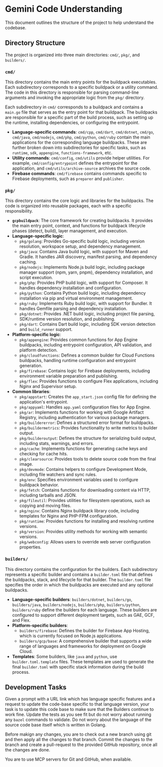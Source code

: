 # Gemini Code Understanding

This document outlines the structure of the project to help understand the codebase.

## Directory Structure

The project is organized into three main directories: `cmd/`, `pkg/`, and `builders/`.

### `cmd/`

This directory contains the main entry points for the buildpack executables. Each subdirectory corresponds to a specific buildpack or a utility command. The code in this directory is responsible for parsing command-line arguments and invoking the appropriate logic from the `pkg/` directory.

Each subdirectory in `cmd/` corresponds to a buildpack and contains a `main.go` file that serves as the entry point for that buildpack. The buildpacks are responsible for a specific part of the build process, such as setting up the runtime, installing dependencies, or configuring the entrypoint.

- **Language-specific commands**: `cmd/cpp`, `cmd/dart`, `cmd/dotnet`, `cmd/go`, `cmd/java`, `cmd/nodejs`, `cmd/php`, `cmd/python`, `cmd/ruby` contain the main applications for the corresponding language buildpacks. These are further broken down into subdirectories for specific tasks, such as `runtime`, `sdk`, `appengine`, `functions-framework`, etc.
- **Utility commands**: `cmd/config`, `cmd/utils` provide helper utilities. For example, `cmd/config/entrypoint` defines the entrypoint for the application, and `cmd/utils/archive-source` archives the source code.
- **Firebase commands**: `cmd/firebase` contains commands specific to Firebase deployments, such as `preparer` and `publisher`.

### `pkg/`

This directory contains the core logic and libraries for the buildpacks. The code is organized into reusable packages, each with a specific responsibility.

- **`gcpbuildpack`**: The core framework for creating buildpacks. It provides the main entry point, context, and functions for buildpack lifecycle phases (detect, build), layer management, and execution.
- **Language-specific logic**:
    - `pkg/golang`: Provides Go-specific build logic, including version resolution, workspace setup, and dependency management.
    - `pkg/java`: Contains Java build logic, with support for Maven and Gradle. It handles JAR discovery, manifest parsing, and dependency caching.
    - `pkg/nodejs`: Implements Node.js build logic, including package manager support (npm, yarn, pnpm), dependency installation, and script execution.
    - `pkg/php`: Provides PHP build logic, with support for Composer. It handles dependency installation and configuration.
    - `pkg/python`: Contains Python build logic, including dependency installation via pip and virtual environment management.
    - `pkg/ruby`: Implements Ruby build logic, with support for Bundler. It handles Gemfile parsing and dependency installation.
    - `pkg/dotnet`: Provides .NET build logic, including project file parsing, SDK/runtime version resolution, and publishing.
    - `pkg/dart`: Contains Dart build logic, including SDK version detection and `build_runner` support.
- **Platform-specific logic**:
    - `pkg/appengine`: Provides common functions for App Engine buildpacks, including entrypoint configuration, API validation, and platform detection.
    - `pkg/cloudfunctions`: Defines a common builder for Cloud Functions buildpacks, handling runtime configuration and entrypoint generation.
    - `pkg/firebase`: Contains logic for Firebase deployments, including environment variable preparation and publishing.
    - `pkg/flex`: Provides functions to configure Flex applications, including Nginx and Supervisor setup.
- **Common libraries**:
    - `pkg/appstart`: Creates the `app_start.json` config file for defining the application's entrypoint.
    - `pkg/appyaml`: Handles `app.yaml` configuration files for App Engine.
    - `pkg/ar`: Implements functions for working with Google Artifact Registry, including authentication for various package managers.
    - `pkg/buildererror`: Defines a structured error format for buildpacks.
    - `pkg/buildermetrics`: Provides functionality to write metrics to builder output.
    - `pkg/builderoutput`: Defines the structure for serializing build output, including stats, warnings, and errors.
    - `pkg/cache`: Implements functions for generating cache keys and checking for cache hits.
    - `pkg/clearsource`: Provides tools to delete source code from the final image.
    - `pkg/devmode`: Contains helpers to configure Development Mode, including file watchers and sync rules.
    - `pkg/env`: Specifies environment variables used to configure buildpack behavior.
    - `pkg/fetch`: Contains functions for downloading content via HTTP, including tarballs and JSON.
    - `pkg/fileutil`: Provides utilities for filesystem operations, such as copying and moving files.
    - `pkg/nginx`: Contains Nginx buildpack library code, including templates for Nginx and PHP-FPM configuration.
    - `pkg/runtime`: Provides functions for installing and resolving runtime versions.
    - `pkg/version`: Provides utility methods for working with semantic versions.
    - `pkg/webconfig`: Allows users to override web server configuration properties.

### `builders/`

This directory contains the configuration for the builders. Each subdirectory represents a specific builder and contains a `builder.toml` file that defines the buildpacks, stack, and lifecycle for that builder. The `builder.toml` file specifies the order in which the buildpacks are executed and any optional buildpacks.

- **Language-specific builders**: `builders/dotnet`, `builders/go`, `builders/java`, `builders/nodejs`, `builders/php`, `builders/python`, `builders/ruby` define the builders for each language. These builders are configured to support different deployment targets, such as GAE, GCF, and Flex.
- **Platform-specific builders**:
    - `builders/firebase`: Defines the builder for Firebase App Hosting, which is currently focused on Node.js applications.
    - `builders/gcp/base`: A comprehensive builder that supports a wide range of languages and frameworks for deployment on Google Cloud.
- **Templates**: Some builders, like `java` and `python`, use `builder.toml.template` files. These templates are used to generate the final `builder.toml` with specific stack information during the build process.

## Development Tasks

Given a prompt with a URL link which has language specific features and a request to update the code-base specific to that language version, your task is to update this code base to make sure that the Builders continue to work fine. Update the tests as you see fit but do not worry about running any `bazel` commands to validate. Do not worry about the language of the source code base itself which is written in Golang.

Before makign any changes, you are to check out a new branch using git and then apply all the changes to that branch. Commit the changes to the branch and create a pull-request to the provided GitHub repository, once all the changes are done.

You are to use MCP servers for Git and GitHub, when available.